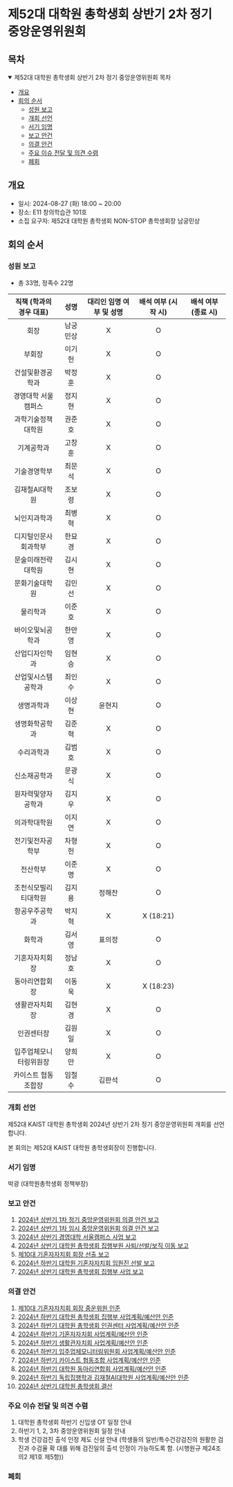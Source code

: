 제52대 대학원 총학생회 상반기 2차 정기 중앙운영위원회
===

## 목차
<details open>
<summary>제52대 대학원 총학생회 상반기 2차 정기 중앙운영위원회 목차</summary>
  
- [개요](#개요) 
- [회의 순서](#회의-순서) 
	- [성원 보고](#성원-보고) 
	- [개회 선언](#개회-선언) 
	- [서기 임명](#서기-임명) 
	- [보고 안건](#보고-안건) 
	- [의결 안건](#의결-안건) 
	- [주요 이슈 전달 및 의견 수렴](#주요-이슈-전달-및-의견-수렴) 
	- [폐회](#폐회) 
</details>

## 개요
- 일시: 2024-08-27 (화) 18:00 ~ 20:00
- 장소: E11 창의학습관 101호
- 소집 요구자: 제52대 대학원 총학생회 NON-STOP 총학생회장 남궁민상

## 회의 순서
### 성원 보고
- 총 33명, 정족수 22명

| 직책 (학과의 경우 대표) | 성명 | 대리인 임명 여부 및 성명 | 배석 여부 (시작 시) | 배석 여부 (종료 시) |
|:---:|:---:|:---:|:---:|:---:|
| 회장 | 남궁민상 |  X |  O |   |
| 부회장 | 이기헌 |   X |  O |   |
| 건설및환경공학과 | 박정훈 |  X  |  O |   |
| 경영대학 서울캠퍼스 | 정지현 | X   | O  |   |
| 과학기술정책대학원 | 권준호 |  X  | O  |   |
| 기계공학과 | 고창훈 |  X  | O  |   |
| 기술경영학부 | 최문석 |   X | O  |   |
| 김재철AI대학원 | 조보령 |  X  | O  |   |
| 뇌인지과학과 | 최병혁 |  X  | O  |   |
| 디지털인문사회과학부 | 한묘경 | X   | O  |   |
| 문술미래전략대학원 | 김시현 |  X  | O  |   |
| 문화기술대학원 | 김민선 |  X  |  O  |   |
| 물리학과 | 이준호 |   X |  O  |   |
| 바이오및뇌공학과 | 한만영 |  X  |  O  |   |
| 산업디자인학과 | 임현승 |   X | O  |   |
| 산업및시스템공학과 | 최인수 |  X  |  O  |   |
| 생명과학과 | 이상현 | 윤현지 |  O  |   |
| 생명화학공학과 | 김준혁 |   X | O  |   |
| 수리과학과 | 김범호 |  X  |  O   |   |
| 신소재공학과 | 문광식 |  X  |  O  |   |
| 원자력및양자공학과 | 김지우 |  X  | O  |   |
| 의과학대학원 | 이지연 |  X  | O   |   |
| 전기및전자공학부 | 차형헌 |  X |  O  |   |
| 전산학부 | 이준명 |  X  |  O  |   |
| 조천식모빌리티대학원 | 김지용 | 정해찬 |  O   |   |
| 항공우주공학과 | 박지혁 |   X |  X (18:21)  |   |
| 화학과 | 김서영 | 표의정 | O  |   |
| 기혼자자치회장 | 정남호 |  X  |  O  |   |
| 동아리연합회장 | 이동욱 |  X  |  X (18:23)  |   |
| 생활관자치회장 | 김현경 |  X  |  O  |   |
| 인권센터장 | 김원일 |  X  |  O  |   |
| 입주업체모니터링위원장 | 양희만 |   X |  O   |   |
| 카이스트 협동조합장 | 임철수 | 김판석 | O   |   |

### 개회 선언
제52대 KAIST 대학원 총학생회 2024년 상반기 2차 정기 중앙운영위원회 개회를 선언합니다. 

본 회의는 제52대 KAIST 대학원 총학생회장이 진행합니다.

### 서기 임명
박광 (대학원총학생회 정책부장)

### 보고 안건
1. [2024년 상반기 1차 정기 중앙운영위원회 의결 안건 보고](보고안건/agenda01.md)
2. [2024년 상반기 1차 임시 중앙운영위원회 의결 안건 보고](보고안건/agenda02.md)
3. [2024년 상반기 경영대학 서울캠퍼스 사업 보고](보고안건/agenda03.md)
4. [2024년 상반기 대학원 총학생회 집행부원 사퇴/선발/보직 이동 보고](보고안건/agenda04.md)
5. [제10대 기혼자자치회 회장 선출 보고](보고안건/agenda04_1.md)
6. [2024년 하반기 대학원 기혼자자치회 임원진 선발 보고](보고안건/agenda04_2.md)
7. [2024년 상반기 대학원 총학생회 집행부 사업 보고](보고안건/agenda05_원총_사업보고.md)

### 의결 안건
1. [제10대 기혼자자치회 회장 중운위원 인준](의결안건/R-agenda00.md)
2. [2024년 하반기 대학원 총학생회 집행부 사업계획/예산안 인준](의결안건/R-agenda01.md)
3. [2024년 하반기 대학원 총학생회 인권센터 사업계획/예산안 인준](의결안건/R-agenda02.md)
4. [2024년 하반기 기혼자자치회 사업계획/예산안 인준](의결안건/R-agenda03.md)
5. [2024년 하반기 생활관자치회 사업계획/예산안 인준](의결안건/R-agenda04.md)
6. [2024년 하반기 입주업체모니터링위원회 사업계획/예산안 인준](의결안건/R-agenda05.md)
7. [2024년 하반기 카이스트 협동조합 사업계획/예산안 인준](의결안건/R-agenda06.md)
8. [2024년 하반기 대학원 동아리연합회 사업계획/예산안 인준](의결안건/R-agenda07.md)
9. [2024년 하반기 독립집행학과 김재철AI대학원 사업계획/예산안 인준](의결안건/R-agenda08.md)
10. [2024년 상반기 대학원 총학생회 결산](의결안건/R-agenda09.md)


### 주요 이슈 전달 및 의견 수렴
1. 대학원 총학생회 하반기 신입생 OT 일정 안내
2. 하반기 1, 2, 3차 중앙운영위원회 일정 안내
3. 학생 건강검진 출석 인정 제도 신설 안내 (학생들의 일반/특수건강검진의 원활한 검진과 수검율 확 대를 위해 검진일의 출석 인정이 가능하도록 함. (시행원규 제24조 의2 제1호 제5항))
   
### 폐회
